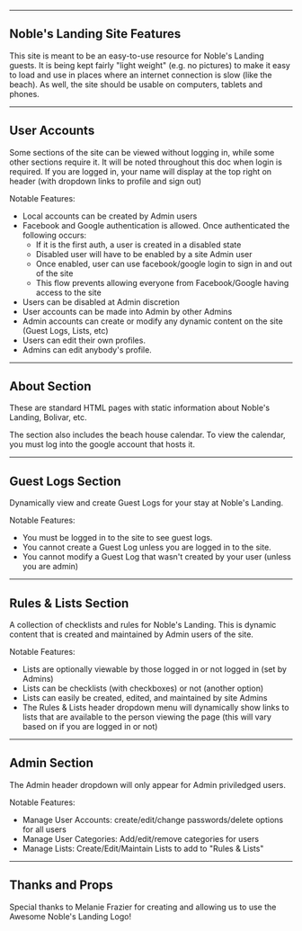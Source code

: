 --------------
Noble's Landing Site Features
--------------

This site is meant to be an easy-to-use resource for Noble's Landing guests.  It is being kept
fairly "light weight" (e.g. no pictures) to make it easy to load and use in places where
an internet connection is slow (like the beach).  As well, the site should be usable 
on computers, tablets and phones.


--------------
User Accounts
--------------
Some sections of the site can be viewed without logging in, while some other sections require it.
It will be noted throughout this doc when login is required.  If you are logged in, your name
will display at the top right on header (with dropdown links to profile and sign out)

Notable Features:
- Local accounts can be created by Admin users
- Facebook and Google authentication is allowed.  Once authenticated the following occurs:
	- If it is the first auth, a user is created in a disabled state
	- Disabled user will have to be enabled by a site Admin user
	- Once enabled, user can use facebook/google login to sign in and out of the site
	- This flow prevents allowing everyone from Facebook/Google having access to the site
- Users can be disabled at Admin discretion
- User accounts can be made into Admin by other Admins
- Admin accounts can create or modify any dynamic content on the site (Guest Logs, Lists, etc)
- Users can edit their own profiles.
- Admins can edit anybody's profile.

-------------
About Section
-------------
These are standard HTML pages with static information about Noble's Landing, Bolivar, etc.

The section also includes the beach house calendar.  To view the calendar, you must log into
the google account that hosts it.

------------------
Guest Logs Section
------------------
Dynamically view and create Guest Logs for your stay at Noble's Landing.

Notable Features:
- You must be logged in to the site to see guest logs.
- You cannot create a Guest Log unless you are logged in to the site.
- You cannot modify a Guest Log that wasn't created by your user (unless you are admin)

----------------------
Rules & Lists Section
----------------------
A collection of checklists and rules for Noble's Landing.  This is dynamic content
that is created and maintained by Admin users of the site.

Notable Features:
- Lists are optionally viewable by those logged in or not logged in (set by Admins)
- Lists can be checklists (with checkboxes) or not (another option)
- Lists can easily be created, edited, and maintained by site Admins
- The Rules & Lists header dropdown menu will dynamically show links to lists that
are available to the person viewing the page (this will vary based on if you are 
logged in or not)

--------------
Admin Section
--------------
The Admin header dropdown will only appear for Admin priviledged users.

Notable Features:
- Manage User Accounts:  create/edit/change passwords/delete options for all users
- Manage User Categories:  Add/edit/remove categories for users
- Manage Lists:  Create/Edit/Maintain Lists to add to "Rules & Lists"

--------------------
Thanks and Props
--------------------
Special thanks to Melanie Frazier for creating and allowing us to use the Awesome Noble's Landing Logo!



